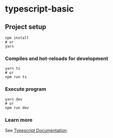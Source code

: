 # typescript-basic

## Project setup

```
npm install
# or
yarn
```

### Compiles and hot-reloads for development

```
yarn ts
# or
npm run ts
```

### Execute program

```
yarn dev
# or
npm run dev
```

### Learn more

See [Typescript Documentation](https://www.typescriptlang.org/docs/).
